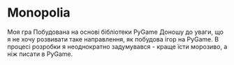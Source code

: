 # Monopolia
Моя гра
Побудована на основі бібліотеки PyGame
Доношу до уваги, що я не хочу розвивати таке направлення, як побудова ігор на PyGame. В процесі розробки я неоднократно задумувався - краще їсти морозиво, а ніж писати в PyGame.
